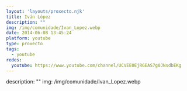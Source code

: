 ```yaml
---
layout: 'layouts/proxecto.njk'
title: Iván López
description: ""
img: /img/comunidade/Ivan_Lopez.webp
date: 2014-06-08 13:45:24
platform: youtube
type: proxecto
tags:
  - youtube
redes:
  youtube: https://www.youtube.com/channel/UCVEE0EjRGEAS7g0JNsdbEKg
---
```

description: ""
img: /img/comunidade/Ivan_Lopez.webp
